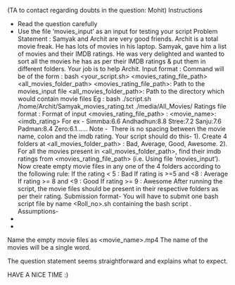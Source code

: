 (TA to contact regarding doubts in the question: Mohit)
Instructions
- Read the question carefully
- Use the file ‘movies_input’ as an input for testing your script
Problem Statement :
Samyak and Archit are very good friends. Archit is a total movie freak. He has lots of movies in
his laptop. Samyak, gave him a list of movies and their IMDB ratings. He was very delighted and
wanted to sort all the movies he has as per their IMDB ratings & put them in different folders.
Your job is to help Archit.
Input format :
Command will be of the form :
bash <your_script.sh> <movies_rating_file_path> <all_movies_folder_path>
<movies_rating_file_path>: Path to the movies_input file
<all_movies_folder_path>: Path to the directory which would contain movie files
Eg :​ bash ./script.sh /home/Archit/Samyak_movies_rating.txt ./media/All_Movies/
Ratings file format :
Format of input <movies_rating_file_path> :
<movie_name>:<imdb_rating>
For ex -
Simmba:6.6
Andhadhun:8.8
Stree:7.2
Sanju:7.6
Padman:8.4
Zero:6.1......
Note​ - ​ There is no spacing between the movie name, colon and the imdb rating.
Your script should do this-
1). Create 4 folders at <all_movies_folder_path> : Bad, Average, Good, Awesome.
2). For all the movies present in <all_movies_folder_path>, find their imdb ratings from
<movies_rating_file_path> (i.e. Using file ‘movies_input’). Now create empty movie files in any
one of the 4 folders according to the following rule:
If the rating < 5 : Bad
If rating is >=5 and <8 : Average
If rating >= 8 and <9 : Good
If rating >= 9 : Awesome
After running the script, the movie files should be present in their respective folders as per their
rating.
Submission format-
You will have to submit one bash script file by name <Roll_no>.sh containing the bash script .
Assumptions-
-
-
Name the empty movie files as <movie_name>.mp4
The name of the movies will be a single word.


The question statement seems straightforward and explains what to expect.

HAVE A NICE TIME :)


